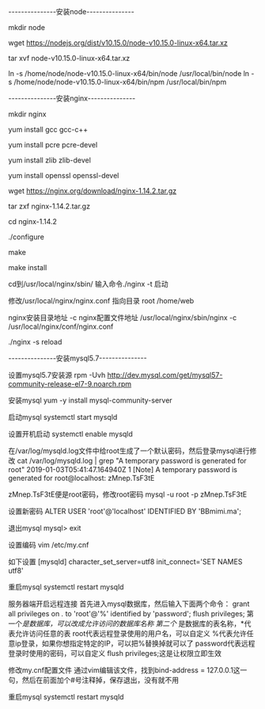 ---------------安装node---------------

mkdir node

wget https://nodejs.org/dist/v10.15.0/node-v10.15.0-linux-x64.tar.xz

tar xvf node-v10.15.0-linux-x64.tar.xz

ln -s /home/node/node-v10.15.0-linux-x64/bin/node /usr/local/bin/node
ln -s /home/node/node-v10.15.0-linux-x64/bin/npm /usr/local/bin/npm



---------------安装nginx---------------

mkdir nginx

yum install gcc gcc-c++

yum install pcre pcre-devel

yum install zlib zlib-devel

yum install openssl openssl-devel

wget https://nginx.org/download/nginx-1.14.2.tar.gz

tar zxf nginx-1.14.2.tar.gz

cd nginx-1.14.2

./configure

make

make install

cd到/usr/local/nginx/sbin/
输入命令./nginx -t 启动

修改/usr/local/nginx/nginx.conf    指向目录 root  /home/web

nginx安装目录地址 -c nginx配置文件地址
/usr/local/nginx/sbin/nginx -c /usr/local/nginx/conf/nginx.conf

./nginx -s reload



---------------安装mysql5.7---------------

设置mysql5.7安装源
rpm -Uvh  http://dev.mysql.com/get/mysql57-community-release-el7-9.noarch.rpm

安装mysql
yum -y install mysql-community-server

启动mysql
systemctl start mysqld

设置开机启动
systemctl enable mysqld

在/var/log/mysqld.log文件中给root生成了一个默认密码，然后登录mysql进行修改
cat /var/log/mysqld.log | grep "A temporary password is generated for root"
2019-01-03T05:41:47.164940Z 1 [Note] A temporary password is generated for root@localhost: zMnep.TsF3tE

zMnep.TsF3tE便是root密码，修改root密码
mysql -u root -p
zMnep.TsF3tE

设置新密码
ALTER USER 'root'@'localhost' IDENTIFIED BY 'BBmimi.ma';

退出mysql
mysql> exit

设置编码
vim /etc/my.cnf

如下设置
[mysqld]
character_set_server=utf8
init_connect='SET NAMES utf8'

重启mysql
systemctl restart mysqld

服务器端开启远程连接
首先进入mysql数据库，然后输入下面两个命令：
grant all privileges on *.* to 'root'@'%' identified by 'password';
flush privileges;
第一个*是数据库，可以改成允许访问的数据库名称
第二个* 是数据库的表名称，*代表允许访问任意的表
root代表远程登录使用的用户名，可以自定义
%代表允许任意ip登录，如果你想指定特定的IP，可以把%替换掉就可以了
password代表远程登录时使用的密码，可以自定义
flush privileges;这是让权限立即生效

修改my.cnf配置文件
通过vim编辑该文件，找到bind-address = 127.0.0.1这一句，然后在前面加个#号注释掉，保存退出，没有就不用

重启mysql
systemctl restart mysqld

